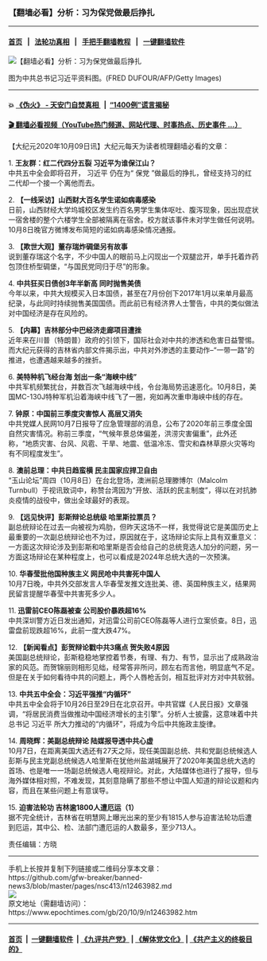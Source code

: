 ### 【翻墙必看】分析：习为保党做最后挣扎
------------------------

#### [首页](https://github.com/gfw-breaker/banned-news3/blob/master/README.md) &nbsp;&nbsp;|&nbsp;&nbsp; [法轮功真相](https://github.com/begood0513/basic/blob/master/README.md)  &nbsp;&nbsp;|&nbsp;&nbsp; [手把手翻墙教程](https://github.com/gfw-breaker/guides/wiki)  &nbsp;&nbsp;|&nbsp;&nbsp; [一键翻墙软件](https://github.com/gfw-breaker/nogfw/blob/master/README.md)  



<div><img alt="【翻墙必看】分析：习为保党做最后挣扎" class="attachment-djy_600_400 size-djy_600_400 wp-post-image" src="https://i.epochtimes.com/assets/uploads/2020/10/6ba1fa4749047afa0d3edbbe49f527ce.png"/>
<div class="caption">
 <p>
  图为中共总书记习近平资料图。(FRED DUFOUR/AFP/Getty Images)
 </p>
</div></div><hr/>

#### 💥 [《伪火》 - 天安门自焚真相 ](http://158.247.195.190:10000/videos/blog/weihuo.html)&nbsp; |&nbsp; [“1400例”谎言揭秘  ](http://158.247.195.190:10000/videos/blog/jiexi1400.html)

#### [ 🎬  翻墙必看视频（YouTube热门频道、网站代理、时事热点、历史事件 ...）](https://github.com/gfw-breaker/links/blob/master/banned.md)

<div><p>
 【大纪元2020年10月09日讯】大纪元每天为读者梳理翻墙必看的文章：
</p>
<p>
 1.
 <b>
  <ok href="http://www.epochtimes.com/gb/20/10/8/n12463151.htm" rel="noopener noreferrer" target="_blank">
   王友群：红二代四分五裂 习近平为谁保江山？
  </ok>
 </b>
 <br/>
 中共五中全会即将召开，
 <ok href="https://www.epochtimes.com/gb/tag/%E4%B9%A0%E8%BF%91%E5%B9%B3.html">
  习近平
 </ok>
 仍在为“
 <ok href="https://www.epochtimes.com/gb/tag/%E4%BF%9D%E5%85%9A.html">
  保党
 </ok>
 ”做最后的挣扎，曾经支持习的红二代却一个接一个离他而去。
</p>
<p>
 2.
 <b>
  <ok href="http://www.epochtimes.com/gb/20/10/8/n12462774.htm" rel="noopener noreferrer" target="_blank">
   【一线采访】山西财大百名学生诺如病毒感染
  </ok>
 </b>
 <br/>
 日前，山西财经大学坞城校区发生约百名男学生集体呕吐、腹泻现象，因出现症状一宿舍楼的整个六楼学生全部被隔离在宿舍。校方就该事件未对学生做任何说明。10月8日晚官方微博发布简短的诺如病毒感染情况通报。
</p>
<p>
 3.
 <b>
  <ok href="http://www.epochtimes.com/gb/20/8/27/n12361718.htm" rel="noopener noreferrer" target="_blank">
   【欺世大观】董存瑞炸碉堡另有故事
  </ok>
 </b>
 <br/>
 说到董存瑞这个名字，不少中国人的眼前马上闪现出一个双腿岔开，单手托着炸药包顶住桥型碉堡，“与国民党同归于尽”的形象。
</p>
<p>
 4.
 <b>
  <ok href="http://www.epochtimes.com/gb/20/10/8/n12462749.htm" rel="noopener noreferrer" target="_blank">
   中共狂买日债创3年半新高 同时抛售美债
  </ok>
 </b>
 <br/>
 今年以来，中共大规模买入日本国债，甚至在7月份创下2017年1月以来单月最高纪录，与此同时持续抛售美国国债。而此前已有经济界人士警告，中共的类似做法对中国经济是存在风险的。
</p>
<p>
 5.
 <b>
  <ok href="http://www.epochtimes.com/gb/20/10/5/n12455382.htm" rel="noopener noreferrer" target="_blank">
   【内幕】吉林部分中巴经济走廊项目遭挫
  </ok>
 </b>
 <br/>
 近年来在川普（特朗普）政府的引领下，国际社会对中共的渗透和危害日益警惕。而大纪元获得的吉林省内部文件揭示出，中共对外渗透的主要动作–“一带一路”的推进，也遭遇越来越多的挫折。
</p>
<p>
 6.
 <b>
  <ok href="http://www.epochtimes.com/gb/20/10/8/n12462767.htm" rel="noopener noreferrer" target="_blank">
   美特种机飞经台海 划出一条“海峡中线”
  </ok>
 </b>
 <br/>
 中共军机频繁扰台，并数百次飞越海峡中线，令台海局势迅速恶化。10月8日，美国MC-130J特种军机沿着海峡中线飞了一圈，宛如再次重申海峡中线的存在。
</p>
<p>
 7.
 <b>
  <ok href="http://www.epochtimes.com/gb/20/10/8/n12462916.htm" rel="noopener noreferrer" target="_blank">
   钟原：中国前三季度灾害惊人 高层又消失
  </ok>
 </b>
 <br/>
 中共党媒人民网10月7日报导了应急管理部的消息，公布了2020年前三季度全国自然灾害情况。称前三季度，“气候年景总体偏差，洪涝灾害偏重”，此外还称，“地质灾害、台风、风雹、干旱、地震、低温冷冻、雪灾和森林草原火灾等均有不同程度发生”。
</p>
<p>
 8.
 <b>
  <ok href="http://www.epochtimes.com/gb/20/10/8/n12462051.htm" rel="noopener noreferrer" target="_blank">
   澳前总理：中共日趋蛮横 民主国家应捍卫自由
  </ok>
 </b>
 <br/>
 “玉山论坛”周四（10月8日）在台北登场，澳洲前总理滕博尔（Malcolm Turnbull）于视讯致词中，称赞台湾因为“开放、活跃的民主制度”，得以在对抗肺炎疫情的战役中，做出全球最好的表现。
</p>
<p>
 9.
 <b>
  <ok href="http://www.epochtimes.com/gb/20/10/8/n12462797.htm" rel="noopener noreferrer" target="_blank">
   【远见快评】彭斯辩论总统级 哈里斯拉票员？
  </ok>
 </b>
 <br/>
 副总统辩论在过去一向被视为鸡肋，但昨天这场不一样，我觉得说它是美国历史上最重要的一次副总统辩论也不为过，原因就在于，这场辩论实际上具有双重意义：一方面这次辩论涉及到彭斯和哈里斯是否会给自己的总统竞选人加分的问题，另一方面这场辩论在某种程度上，也可以看成是2024年总统大选的一次预演。
</p>
<p>
 10.
 <b>
  <ok href="http://www.epochtimes.com/gb/20/10/8/n12461919.htm" rel="noopener noreferrer" target="_blank">
   华春莹批他国种族主义 网民呛中共害死中国人
  </ok>
 </b>
 <br/>
 10月7日晚，中共外交部发言人华春莹发推文连批美、德、英国种族主义，结果网民留言提醒华春莹中共害死多少人。
</p>
<p>
 11.
 <b>
  <ok href="http://www.epochtimes.com/gb/20/10/8/n12462955.htm" rel="noopener noreferrer" target="_blank">
   迅雷前CEO陈磊被查 公司股价暴跌超16%
  </ok>
 </b>
 <br/>
 中共深圳警方近日发出通知，对迅雷公司前CEO陈磊等人进行立案侦查。8日，迅雷盘前现跌超16%，此前一度大跌47%。
</p>
<p>
 12.
 <b>
  <ok href="http://www.epochtimes.com/gb/20/10/8/n12463068.htm" rel="noopener noreferrer" target="_blank">
   【新闻看点】彭贺辩论戳中共3痛点 贺失败4原因
  </ok>
 </b>
 <br/>
 美国副总统辩论，彭斯稳稳地掌控着节奏，有理、有力、有节，显示出了成熟政治家的风范。而贺锦丽则相形见绌，经常答非所问，顾左右而言他，明显底气不足。但是在关于如何看待中共的问题上，两个人唇枪舌剑，相互批评对方对中共软弱。
</p>
<p>
 13.
 <b>
  <ok href="http://www.epochtimes.com/gb/20/10/8/n12462675.htm" rel="noopener noreferrer" target="_blank">
   中共五中全会：习近平强推“内循环”
  </ok>
 </b>
 <br/>
 中共五中全会将于10月26日至29日在北京召开。中共官媒《人民日报》文章强调，“将居民消费当做推动中国经济增长的主引擎”。分析人士披露，这意味着中共总书记
 <ok href="https://www.epochtimes.com/gb/tag/%E4%B9%A0%E8%BF%91%E5%B9%B3.html">
  习近平
 </ok>
 所大力推动的“内循环”，将成为今后中共施政主旋律。
</p>
<p>
 14.
 <b>
  <ok href="http://www.epochtimes.com/gb/20/10/8/n12462952.htm" rel="noopener noreferrer" target="_blank">
   周晓辉：美副总统辩论 陆媒报导透中共心虚
  </ok>
 </b>
 <br/>
 10月7日，在距离美国大选还有27天之际，现任美国副总统、共和党副总统候选人彭斯与民主党副总统候选人哈里斯在犹他州盐湖城展开了2020年美国总统大选的首场、也是唯一一场副总统候选人电视辩论。对此，大陆媒体也进行了报导，但与海外媒体相对照，不难发现，其刻意隐瞒了那些不想让中国人知道的辩论议题和内容，而且在某些问题上有意误导。
</p>
<p>
 15.
 <b>
  <ok href="http://www.epochtimes.com/gb/20/10/8/n12462820.htm" rel="noopener noreferrer" target="_blank">
   迫害法轮功 吉林逾1800人遭厄运（1）
  </ok>
 </b>
 <br/>
 据不完全统计，吉林省在明慧网上曝光出来的至少有1815人参与迫害法轮功后遭到厄运，其中公、检、法部门遭厄运的人数最多，至少713人。
</p>
<p>
 责任编辑：方晓
</p>
</div>
<hr/>
手机上长按并复制下列链接或二维码分享本文章：<br/>
https://github.com/gfw-breaker/banned-news3/blob/master/pages/nsc413/n12463982.md <br/>
<a href='https://github.com/gfw-breaker/banned-news3/blob/master/pages/nsc413/n12463982.md'><img src='https://github.com/gfw-breaker/banned-news3/blob/master/pages/nsc413/n12463982.md.png'/></a> <br/>
原文地址（需翻墙访问）：https://www.epochtimes.com/gb/20/10/9/n12463982.htm


------------------------
#### [首页](https://github.com/gfw-breaker/banned-news3/blob/master/README.md) &nbsp;|&nbsp; [一键翻墙软件](https://github.com/gfw-breaker/nogfw/blob/master/README.md) &nbsp;| [《九评共产党》](https://github.com/gfw-breaker/9ping.md/blob/master/README.md#九评之一评共产党是什么) | [《解体党文化》](https://github.com/gfw-breaker/jtdwh.md/blob/master/README.md) | [《共产主义的终极目的》](https://github.com/gfw-breaker/gczydzjmd.md/blob/master/README.md)


<img src='http://gfw-breaker.win/banned-news3/pages/nsc413/n12463982.md' width='0px' height='0px'/>